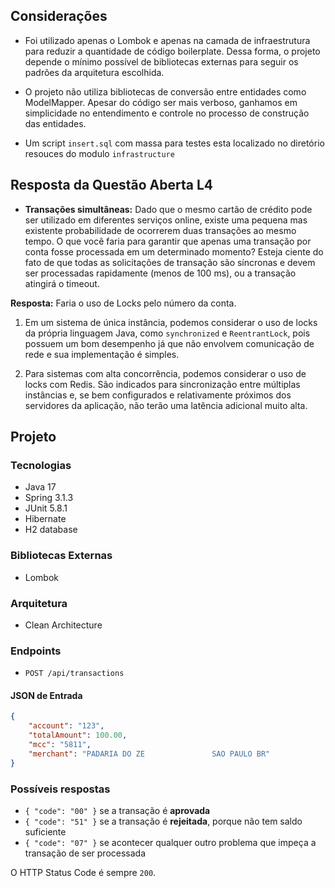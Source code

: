 ## Considerações

- Foi utilizado apenas o Lombok e apenas na camada de infraestrutura para reduzir a quantidade de código boilerplate. Dessa forma, o projeto depende o mínimo possível de bibliotecas externas para seguir os padrões da arquitetura escolhida.

- O projeto não utiliza bibliotecas de conversão entre entidades como ModelMapper. Apesar do código ser mais verboso, ganhamos em simplicidade no entendimento e controle no processo de construção das entidades.

- Um script `insert.sql` com massa para testes esta localizado no diretório resouces do modulo `infrastructure`

## Resposta da Questão Aberta L4

- **Transações simultâneas:** Dado que o mesmo cartão de crédito pode ser utilizado em diferentes serviços online, existe uma pequena mas existente probabilidade de ocorrerem duas transações ao mesmo tempo. O que você faria para garantir que apenas uma transação por conta fosse processada em um determinado momento? Esteja ciente do fato de que todas as solicitações de transação são síncronas e devem ser processadas rapidamente (menos de 100 ms), ou a transação atingirá o timeout.

**Resposta:** Faria o uso de Locks pelo número da conta.
1. Em um sistema de única instância, podemos considerar o uso de locks da própria linguagem Java, como `synchronized` e `ReentrantLock`, pois possuem um bom desempenho já que não envolvem comunicação de rede e sua implementação é simples.

2. Para sistemas com alta concorrência, podemos considerar o uso de locks com Redis. São indicados para sincronização entre múltiplas instâncias e, se bem configurados e relativamente próximos dos servidores da aplicação, não terão uma latência adicional muito alta.

## Projeto

### Tecnologias
- Java 17
- Spring 3.1.3
- JUnit 5.8.1
- Hibernate
- H2 database

### Bibliotecas Externas
- Lombok

### Arquitetura
- Clean Architecture

### Endpoints
- `POST /api/transactions`

#### JSON de Entrada
```json
{
    "account": "123",
    "totalAmount": 100.00,
    "mcc": "5811",
    "merchant": "PADARIA DO ZE               SAO PAULO BR"
}
```
### Possíveis respostas

- `{ "code": "00" }` se a transação é **aprovada**
- `{ "code": "51" }` se a transação é **rejeitada**, porque não tem saldo suficiente
- `{ "code": "07" }` se acontecer qualquer outro problema que impeça a transação de ser processada

O HTTP Status Code é sempre `200`.
